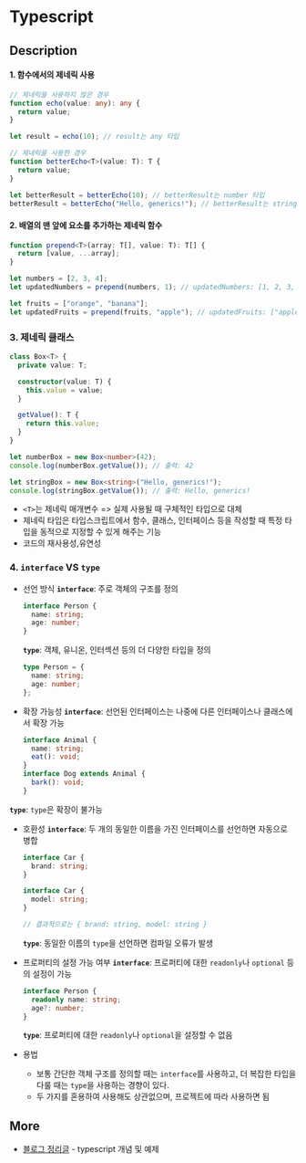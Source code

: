 # Typescript

## Description

#### 1. 함수에서의 제네릭 사용

```typescript
// 제네릭을 사용하지 않은 경우
function echo(value: any): any {
  return value;
}

let result = echo(10); // result는 any 타입

// 제네릭을 사용한 경우
function betterEcho<T>(value: T): T {
  return value;
}

let betterResult = betterEcho(10); // betterResult는 number 타입
betterResult = betterEcho("Hello, generics!"); // betterResult는 string 타입
```

#### 2. 배열의 맨 앞에 요소를 추가하는 제네릭 함수

```typescript
function prepend<T>(array: T[], value: T): T[] {
  return [value, ...array];
}

let numbers = [2, 3, 4];
let updatedNumbers = prepend(numbers, 1); // updatedNumbers: [1, 2, 3, 4]

let fruits = ["orange", "banana"];
let updatedFruits = prepend(fruits, "apple"); // updatedFruits: ["apple", "orange", "banana"]
```

### 3. 제네릭 클래스

```typescript
class Box<T> {
  private value: T;

  constructor(value: T) {
    this.value = value;
  }

  getValue(): T {
    return this.value;
  }
}

let numberBox = new Box<number>(42);
console.log(numberBox.getValue()); // 출력: 42

let stringBox = new Box<string>("Hello, generics!");
console.log(stringBox.getValue()); // 출력: Hello, generics!
```

- `<T>`는 제네릭 매개변수 => 실제 사용될 때 구체적인 타입으로 대체
- 제네릭 타입은 타입스크립트에서 함수, 클래스, 인터페이스 등을 작성할 때 특정 타입을 동적으로 지정할 수 있게 해주는 기능
- 코드의 재사용성,유연성

### 4. `interface` VS `type`

- 선언 방식
  **`interface`**: 주로 객체의 구조를 정의

  ```typescript
  interface Person {
    name: string;
    age: number;
  }
  ```

  **`type`**: 객체, 유니온, 인터섹션 등의 더 다양한 타입을 정의

  ```typescript
  type Person = {
    name: string;
    age: number;
  };
  ```

- 확장 가능성
  **`interface`**: 선언된 인터페이스는 나중에 다른 인터페이스나 클래스에서 확장 가능

  ```typescript
  interface Animal {
    name: string;
    eat(): void;
  }
  interface Dog extends Animal {
    bark(): void;
  }
  ```

**`type`**: `type`은 확장이 불가능

- 호환성
  **`interface`**: 두 개의 동일한 이름을 가진 인터페이스를 선언하면 자동으로 병합

  ```typescript
  interface Car {
    brand: string;
  }

  interface Car {
    model: string;
  }

  // 결과적으로는 { brand: string, model: string }
  ```

  **`type`**: 동일한 이름의 `type`을 선언하면 컴파일 오류가 발생

- 프로퍼티의 설정 가능 여부
  **`interface`**: 프로퍼티에 대한 `readonly`나 `optional` 등의 설정이 가능

  ```typescript
  interface Person {
    readonly name: string;
    age?: number;
  }
  ```

  **`type`**: 프로퍼티에 대한 `readonly`나 `optional`을 설정할 수 없음

- 용법
  - 보통 간단한 객체 구조를 정의할 때는 `interface`를 사용하고, 더 복잡한 타입을 다룰 때는 `type`을 사용하는 경향이 있다.
  - 두 가지를 혼용하여 사용해도 상관없으며, 프로젝트에 따라 사용하면 됨

## More

- [블로그 정리글](https://blog.naver.com/zhwltlr/223121753347) - typescript 개념 및 예제
